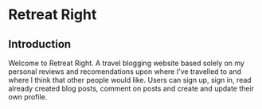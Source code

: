 # Retreat Right

## Introduction

Welcome to Retreat Right. A travel blogging website based solely on my personal reviews and recomendations upon where I've travelled to and where I think that other people would like. Users can sign up, sign in, read already created blog posts, comment on posts and create and update their own profile.

